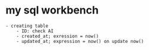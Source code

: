 # my sql workbench
    - creating table
        - ID: check AI
        - created_at; exression = now()
        - updated_at; expression = now() on update now()